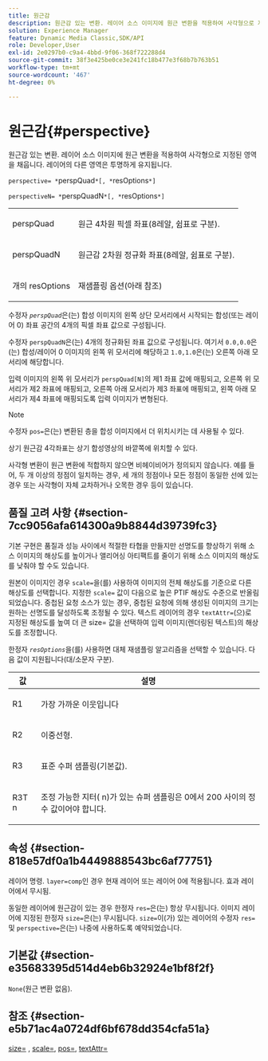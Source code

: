 ```yaml
---
title: 원근감
description: 원근감 있는 변환. 레이어 소스 이미지에 원근 변환을 적용하여 사각형으로 지정된 영역을 채웁니다. 레이어의 다른 영역은 투명하게 유지됩니다.
solution: Experience Manager
feature: Dynamic Media Classic,SDK/API
role: Developer,User
exl-id: 2e0297b0-c9a4-4bbd-9f06-368f722288d4
source-git-commit: 38f3e425be0ce3e241fc18b477e3f68b7b763b51
workflow-type: tm+mt
source-wordcount: '467'
ht-degree: 0%

---
```


# 원근감{#perspective}

원근감 있는 변환. 레이어 소스 이미지에 원근 변환을 적용하여 사각형으로 지정된 영역을 채웁니다. 레이어의 다른 영역은 투명하게 유지됩니다.

`perspective= *`perspQuad`*[, *`resOptions`*]`

`perspectiveN= *`perspQuadN`*[, *`resOptions`*]`

<table id="simpletable_4BD38BBF53964F7D97B9E58914C97B3F"> 
 <tr class="strow"> 
  <td class="stentry"> <p><span class="varname"> perspQuad</span> </p></td> 
  <td class="stentry"> <p>원근 4차원 픽셀 좌표(8레알, 쉼표로 구분). </p></td> 
 </tr> 
 <tr class="strow"> 
  <td class="stentry"> <p><span class="varname"> perspQuadN</span> </p></td> 
  <td class="stentry"> <p>원근감 2차원 정규화 좌표(8레알, 쉼표로 구분). </p></td> 
 </tr> 
 <tr class="strow"> 
  <td class="stentry"> <p><span class="varname">개의 resOptions</span> </p></td> 
  <td class="stentry"> <p>재샘플링 옵션(아래 참조) </p></td> 
 </tr> 
</table>

수정자 *`perspQuad`*&#x200B;은(는) 합성 이미지의 왼쪽 상단 모서리에서 시작되는 합성(또는 레이어 0) 좌표 공간의 4개의 픽셀 좌표 값으로 구성됩니다.

수정자 `perspQuadN`은(는) 4개의 정규화된 좌표 값으로 구성됩니다. 여기서 `0.0,0.0`은(는) 합성/레이어 0 이미지의 왼쪽 위 모서리에 해당하고 `1.0,1.0`은(는) 오른쪽 아래 모서리에 해당합니다.

입력 이미지의 왼쪽 위 모서리가 `perspQuad[N]`의 제1 좌표 값에 매핑되고, 오른쪽 위 모서리가 제2 좌표에 매핑되고, 오른쪽 아래 모서리가 제3 좌표에 매핑되고, 왼쪽 아래 모서리가 제4 좌표에 매핑되도록 입력 이미지가 변형된다.

>[!NOTE]
>
>수정자 `pos=`은(는) 변환된 층을 합성 이미지에서 더 위치시키는 데 사용될 수 있다.

상기 원근감 4각좌표는 상기 합성영상의 바깥쪽에 위치할 수 있다.

사각형 변환이 원근 변환에 적합하지 않으면 비헤이비어가 정의되지 않습니다. 예를 들어, 두 개 이상의 정점이 일치하는 경우, 세 개의 정점이나 모든 정점이 동일한 선에 있는 경우 또는 사각형이 자체 교차하거나 오목한 경우 등이 있습니다.

## 품질 고려 사항 {#section-7cc9056afa614300a9b8844d39739fc3}

기본 구현은 품질과 성능 사이에서 적절한 타협을 만들지만 선명도를 향상하기 위해 소스 이미지의 해상도를 높이거나 앨리어싱 아티팩트를 줄이기 위해 소스 이미지의 해상도를 낮춰야 할 수도 있습니다.

원본이 이미지인 경우 `scale=`을(를) 사용하여 이미지의 전체 해상도를 기준으로 다른 해상도를 선택합니다. 지정한 `scale=` 값이 다음으로 높은 PTIF 해상도 수준으로 반올림되었습니다. 중첩된 요청 소스가 있는 경우, 중첩된 요청에 의해 생성된 이미지의 크기는 원하는 선명도를 달성하도록 조정될 수 있다. 텍스트 레이어의 경우 `textAttr=`(으)로 지정된 해상도를 높여 더 큰 size= 값을 선택하여 입력 이미지(렌더링된 텍스트)의 해상도를 조정합니다.

한정자 *`resOptions`*&#x200B;을(를) 사용하면 대체 재샘플링 알고리즘을 선택할 수 있습니다. 다음 값이 지원됩니다(대/소문자 구분).

<table id="table_0F20007986324E228096888ED37219C0"> 
 <thead> 
  <tr> 
   <th class="entry"> <b> 값</b> </th> 
   <th class="entry"> <b> 설명</b> </th> 
  </tr> 
 </thead>
 <tbody> 
  <tr> 
   <td> <p> <span class="codeph"> R1</span> </p> </td> 
   <td> <p> 가장 가까운 이웃입니다 </p> </td> 
  </tr> 
  <tr> 
   <td> <p> <span class="codeph"> R2</span> </p> </td> 
   <td> <p> 이중선형. </p> </td> 
  </tr> 
  <tr> 
   <td> <p> <span class="codeph"> R3</span> </p> </td> 
   <td> <p> 표준 수퍼 샘플링(기본값). </p> </td> 
  </tr> 
  <tr> 
   <td> <p> <span class="codeph">R3T<span class="varname"> n</span></span> </p> </td> 
   <td> <p> 조정 가능한 지터(<span class="varname"> n</span>)가 있는 슈퍼 샘플링은 0에서 200 사이의 정수 값이어야 합니다. </p> </td> 
  </tr> 
 </tbody> 
</table>

## 속성 {#section-818e57df0a1b4449888543bc6af77751}

레이어 명령. `layer=comp`인 경우 현재 레이어 또는 레이어 0에 적용됩니다. 효과 레이어에서 무시됨.

동일한 레이어에 원근감이 있는 경우 한정자 `res=`은(는) 항상 무시됩니다. 이미지 레이어에 지정된 한정자 `size=`은(는) 무시됩니다. `size=`이(가) 있는 레이어의 수정자 `res=` 및 `perspective=`은(는) 나중에 사용하도록 예약되었습니다.

## 기본값 {#section-e35683395d514d4eb6b32924e1bf8f2f}

`None`(원근 변환 없음).

## 참조 {#section-e5b71ac4a0724df6bf678dd354cfa51a}

[size=](../../../../../is-api/http-ref/image-serving-api-ref/c-http-protocol-reference/c-data-types/r-size.md#reference-04d383f32c7b4003bed9978cb854747b) , [scale=](../../../../../is-api/http-ref/image-serving-api-ref/c-http-protocol-reference/c-command-reference/r-is-http-scale.md#reference-098c30cea1764f189e6f7c7e400cc065), [pos=](../../../../../is-api/http-ref/image-serving-api-ref/c-http-protocol-reference/c-command-reference/r-pos.md#reference-65de948f4b404f1182b22119ca332143), [textAttr=](../../../../../is-api/http-ref/image-serving-api-ref/c-http-protocol-reference/c-command-reference/r-textattr.md#reference-ff00484fa3244286abeff34911f7ec0d)
